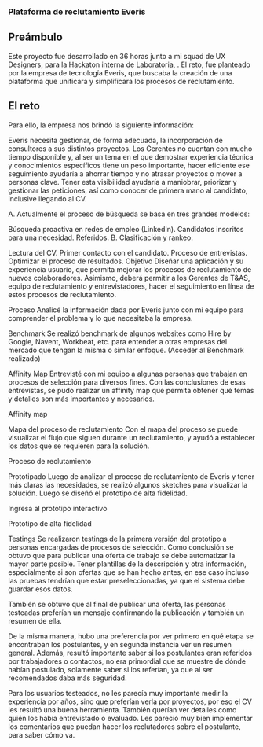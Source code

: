### Plataforma de reclutamiento Everis

## Preámbulo
Este proyecto fue desarrollado en 36 horas junto a mi squad de UX Designers, para la Hackaton interna de Laboratoria, . El reto, fue planteado por la empresa de tecnología Everis, que buscaba la creación de una plataforma que unificara y simplificara los procesos de reclutamiento.

## El reto
Para ello, la empresa nos brindó la siguiente información: 

Everis necesita gestionar, de forma adecuada, la incorporación de consultores a sus distintos proyectos. Los Gerentes no cuentan con mucho tiempo disponible y, al ser un tema en el que demostrar experiencia técnica y conocimientos específicos tiene un peso importante, hacer eficiente ese seguimiento ayudaría a ahorrar tiempo y no atrasar proyectos o mover a personas clave. Tener esta visibilidad ayudaría a maniobrar, priorizar y gestionar las peticiones, así como conocer de primera mano al candidato, inclusive llegando al CV.

A. Actualmente el proceso de búsqueda se basa en tres grandes modelos:

Búsqueda proactiva en redes de empleo (LinkedIn).
Candidatos inscritos para una necesidad.
Referidos.
B. Clasificación y rankeo:

Lectura del CV.
Primer contacto con el candidato.
Proceso de entrevistas.
Optimizar el proceso de resultados.
Objetivo
Diseñar una aplicación y su experiencia usuario, que permita mejorar los procesos de reclutamiento de nuevos colaboradores. Asimismo, deberá permitir a los Gerentes de T&AS, equipo de reclutamiento y entrevistadores, hacer el seguimiento en línea de estos procesos de reclutamiento.

Proceso
Analicé la información dada por Everis junto con mi equipo para comprender el problema y lo que necesitaba la empresa.

Benchmark
Se realizó benchmark de algunos websites como Hire by Google, Navent, Workbeat, etc. para entender a otras empresas del mercado que tengan la misma o similar enfoque. (Acceder al Benchmark realizado)

Affinity Map
Entrevisté con mi equipo a algunas personas que trabajan en procesos de selección para diversos fines. Con las conclusiones de esas entrevistas, se pudo realizar un affinity map que permita obtener qué temas y detalles son más importantes y necesarios.

Affinity map

Mapa del proceso de reclutamiento
Con el mapa del proceso se puede visualizar el flujo que siguen durante un reclutamiento, y ayudó a establecer los datos que se requieren para la solución.

Proceso de reclutamiento

Prototipado
Luego de analizar el proceso de reclutamiento de Everis y tener más claras las necesidades, se realizó algunos sketches para visualizar la solución. Luego se diseñó el prototipo de alta fidelidad.

Ingresa al prototipo interactivo

Prototipo de alta fidelidad

Testings
Se realizaron testings de la primera versión del prototipo a personas encargadas de procesos de selección. Como conclusión se obtuvo que para publicar una oferta de trabajo se debe automatizar la mayor parte posible. Tener plantillas de la descripción y otra información, especialmente si son ofertas que se han hecho antes, en ese caso incluso las pruebas tendrían que estar preseleccionadas, ya que el sistema debe guardar esos datos.

También se obtuvo que al final de publicar una oferta, las personas testeadas preferían un mensaje confirmando la publicación y también un resumen de ella.

De la misma manera, hubo una preferencia por ver primero en qué etapa se encontraban los postulantes, y en segunda instancia ver un resumen general. Además, resultó importante saber si los postulantes eran referidos por trabajadores o contactos, no era primordial que se muestre de dónde habían postulado, solamente saber si los referían, ya que al ser recomendados daba más seguridad.

Para los usuarios testeados, no les parecía muy importante medir la experiencia por años, sino que preferían verla por proyectos, por eso el CV les resultó una buena herramienta. También querían ver detalles como quién los había entrevistado o evaluado. Les pareció muy bien implementar los comentarios que puedan hacer los reclutadores sobre el postulante, para saber cómo va.
